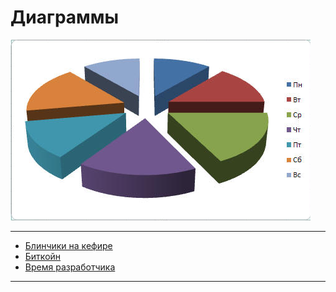# Диаграммы

![graph1](images/g2.png)

---

- [Блинчики на кефире](pie_chart.md)
- [Биткойн](line_chart.md)
- [Время разработчика](plot_light.md)

---


